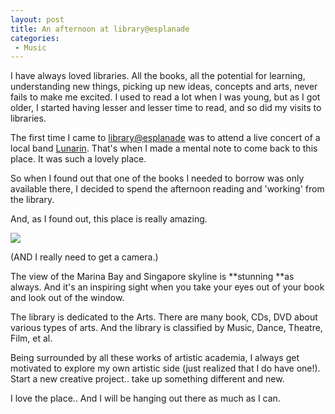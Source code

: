 ```yaml
---
layout: post
title: An afternoon at library@esplanade
categories:
 - Music
---
```


I have always loved libraries. All the books, all the potential for learning, understanding new things, picking up new ideas, concepts and arts, never fails to make me excited. I used to read a lot when I was young, but as I got older, I started having lesser and lesser time to read, and so did my visits to libraries.

The first time I came to [library@esplanade][0] was to attend a live concert of a local band [Lunarin][1]. That's when I made a mental note to come back to this place. It was such a lovely place.

So when I found out that one of the books I needed to borrow was only available there, I decided to spend the afternoon reading and 'working' from the library.

And, as I found out, this place is really amazing.

[![](http://farm1.static.flickr.com/86/236638983_1f93d0c376.jpg)][2]

(AND I really need to get a camera.)

The view of the Marina Bay and Singapore skyline is **stunning **as always. And it's an inspiring sight when you take your eyes out of your book and look out of the window.

The library is dedicated to the Arts. There are many book, CDs, DVD about various types of arts. And the library is classified by Music, Dance, Theatre, Film, et al.

Being surrounded by all these works of artistic academia, I always get motivated to explore my own artistic side (just realized that I do have one!). Start a new creative project.. take up something different and new.

I love the place.. And I will be hanging out there as much as I can.


[0]: http://www.pl.sg/PL.portal?_nfpb=true&_windowLabel=PlLibraryLocations_1_2&PlLibraryLocations_1_2_actionOverride=%2FIBMS%2FplLibraryLocations%2FlibraryDetailsDisplay&PlLibraryLocations_1_2BranchCode=EPCL&_pageLabel=PlLibraryBranches
[1]: http://www.lunarin.com/
[2]: http://www.flickr.com/photos/psalmist/236638983/

